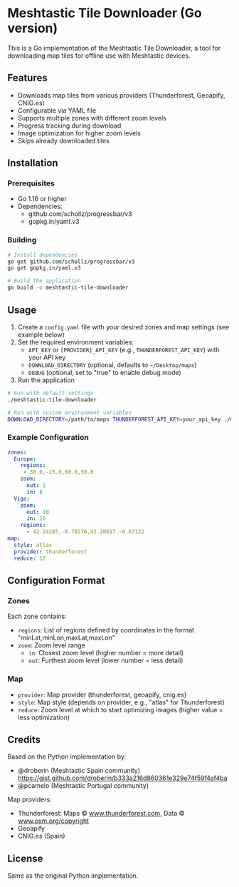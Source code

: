 # Meshtastic Tile Downloader (Go version)

This is a Go implementation of the Meshtastic Tile Downloader, a tool for downloading map tiles for offline use with Meshtastic devices.

## Features

- Downloads map tiles from various providers (Thunderforest, Geoapify, CNIG.es)
- Configurable via YAML file
- Supports multiple zones with different zoom levels
- Progress tracking during download
- Image optimization for higher zoom levels
- Skips already downloaded tiles

## Installation

### Prerequisites

- Go 1.16 or higher
- Dependencies:
    - github.com/schollz/progressbar/v3
    - gopkg.in/yaml.v3

### Building

```bash
# Install dependencies
go get github.com/schollz/progressbar/v3
go get gopkg.in/yaml.v3

# Build the application
go build -o meshtastic-tile-downloader
```

## Usage

1. Create a `config.yaml` file with your desired zones and map settings (see example below)
2. Set the required environment variables:
    - `API_KEY` or `[PROVIDER]_API_KEY` (e.g., `THUNDERFOREST_API_KEY`) with your API key
    - `DOWNLOAD_DIRECTORY` (optional, defaults to `~/Desktop/maps`)
    - `DEBUG` (optional, set to "true" to enable debug mode)
3. Run the application

```bash
# Run with default settings
./meshtastic-tile-downloader

# Run with custom environment variables
DOWNLOAD_DIRECTORY=/path/to/maps THUNDERFOREST_API_KEY=your_api_key ./meshtastic-tile-downloader
```

### Example Configuration

```yaml
zones:
  Europe:
    regions:
     - 30.0,-15.0,60.0,50.8
    zoom:
      out: 1
      in: 8
  Vigo:
    zoom:
      out: 10
      in: 16
    regions:
      - 42.24285,-8.78276,42.20617,-8.67122
map:
  style: atlas
  provider: thunderforest
  reduce: 12
```

## Configuration Format

### Zones

Each zone contains:
- `regions`: List of regions defined by coordinates in the format "minLat,minLon,maxLat,maxLon"
- `zoom`: Zoom level range
    - `in`: Closest zoom level (higher number = more detail)
    - `out`: Furthest zoom level (lower number = less detail)

### Map

- `provider`: Map provider (thunderforest, geoapify, cnig.es)
- `style`: Map style (depends on provider, e.g., "atlas" for Thunderforest)
- `reduce`: Zoom level at which to start optimizing images (higher value = less optimization)

## Credits

Based on the Python implementation by:
- @droberin (Meshtastic Spain community) https://gist.github.com/droberin/b333a216d860361e329e74f59f4af4ba
- @pcamelo (Meshtastic Portugal community)

Map providers:
- Thunderforest: Maps © www.thunderforest.com, Data © www.osm.org/copyright
- Geoapify
- CNIG.es (Spain)

## License

Same as the original Python implementation.
